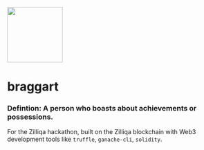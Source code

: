 <img src="https://dl.airtable.com/.attachments/bf3f2e3ced60342a87eb17629a16f334/06ddac25/braggart_icon.png" width="128px" height="128px" />

# braggart
### Defintion: A person who boasts about achievements or possessions.
For the Zilliqa hackathon, built on the Zilliqa blockchain with Web3 development tools like `truffle`, `ganache-cli`, `solidity`.
